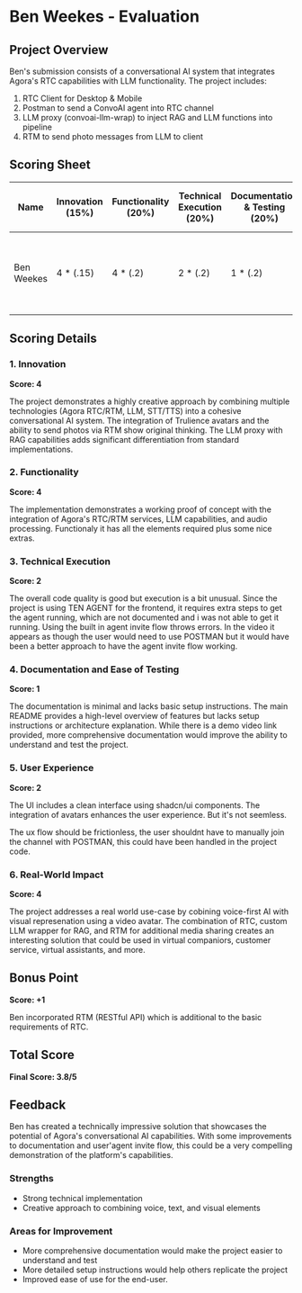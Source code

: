 # Ben Weekes - Evaluation

## Project Overview

Ben's submission consists of a conversational AI system that integrates Agora's RTC capabilities with LLM functionality. The project includes:

1. RTC Client for Desktop & Mobile
2. Postman to send a ConvoAI agent into RTC channel
3. LLM proxy (convoai-llm-wrap) to inject RAG and LLM functions into pipeline
4. RTM to send photo messages from LLM to client

## Scoring Sheet

| Name       | Innovation (15%) | Functionality (20%) | Technical Execution (20%) | Documentation & Testing (20%) | User Experience (20%) | Real-World Impact (5%) | Bonus Point | Total Score | Notes                                                                  |
| ---------- | ---------------- | ------------------- | ------------------------- | ----------------------------- | --------------------- | ---------------------- | ----------- | ----------- | ---------------------------------------------------------------------- |
| Ben Weekes | 4 \* (.15)       | 4 \* (.2)           | 2 \* (.2)                 | 1 \* (.2)                     | 2 \* (.2)             | 4 \* (.05)             | +1          | 3.8         | Strong technical implementation. UX & Documentation could be improved. |

## Scoring Details

### 1. Innovation

**Score: 4**

The project demonstrates a highly creative approach by combining multiple technologies (Agora RTC/RTM, LLM, STT/TTS) into a cohesive conversational AI system. The integration of Trulience avatars and the ability to send photos via RTM show original thinking. The LLM proxy with RAG capabilities adds significant differentiation from standard implementations.

### 2. Functionality

**Score: 4**

The implementation demonstrates a working proof of concept with the integration of Agora's RTC/RTM services, LLM capabilities, and audio processing. Functionaly it has all the elements required plus some nice extras.

### 3. Technical Execution

**Score: 2**

The overall code quality is good but execution is a bit unusual. Since the project is using TEN AGENT for the frontend, it requires extra steps to get the agent running, which are not documented and i was not able to get it running. Using the built in agent invite flow throws errors. In the video it appears as though the user would need to use POSTMAN but it would have been a better approach to have the agent invite flow working.

### 4. Documentation and Ease of Testing

**Score: 1**

The documentation is minimal and lacks basic setup instructions. The main README provides a high-level overview of features but lacks setup instructions or architecture explanation. While there is a demo video link provided, more comprehensive documentation would improve the ability to understand and test the project.

### 5. User Experience

**Score: 2**

The UI includes a clean interface using shadcn/ui components. The integration of avatars enhances the user experience. But it's not seemless.

The ux flow should be frictionless, the user shouldnt have to manually join the channel with POSTMAN, this could have been handled in the project code.

### 6. Real-World Impact

**Score: 4**

The project addresses a real world use-case by cobining voice-first AI with visual represenation using a video avatar. The combination of RTC, custom LLM wrapper for RAG, and RTM for additional media sharing creates an interesting solution that could be used in virtual companiors, customer service, virtual assistants, and more.

## Bonus Point

**Score: +1**

Ben incorporated RTM (RESTful API) which is additional to the basic requirements of RTC.

## Total Score

**Final Score: 3.8/5**

## Feedback

Ben has created a technically impressive solution that showcases the potential of Agora's conversational AI capabilities. With some improvements to documentation and user'agent invite flow, this could be a very compelling demonstration of the platform's capabilities.

### Strengths

- Strong technical implementation
- Creative approach to combining voice, text, and visual elements

### Areas for Improvement

- More comprehensive documentation would make the project easier to understand and test
- More detailed setup instructions would help others replicate the project
- Improved ease of use for the end-user.
